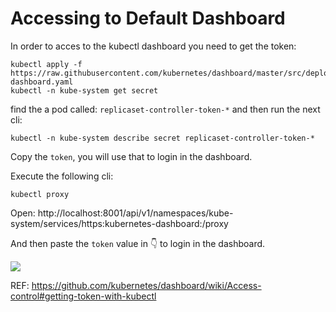 # Accessing to Default Dashboard 

In order to acces to the kubectl dashboard you need to get the token:

```
kubectl apply -f https://raw.githubusercontent.com/kubernetes/dashboard/master/src/deploy/recommended/kubernetes-dashboard.yaml
kubectl -n kube-system get secret
```

find the a pod called: `replicaset-controller-token-*` and then run the next cli:

```
kubectl -n kube-system describe secret replicaset-controller-token-*
```

Copy the `token`, you will use that to login in the dashboard.


Execute the following cli:

```
kubectl proxy
```

Open: http://localhost:8001/api/v1/namespaces/kube-system/services/https:kubernetes-dashboard:/proxy

And then paste the `token` value in 👇  to login in the dashboard.


![](https://user-images.githubusercontent.com/2285385/29920994-5214087e-8e50-11e7-8ab9-c75755b62a47.png)


REF: https://github.com/kubernetes/dashboard/wiki/Access-control#getting-token-with-kubectl